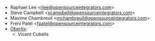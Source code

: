 - Raphael Lee \<<rlee@opensourceintegrators.com>\>
- Steve Campbell \<<scampbell@opensourceintegrators.com>\>
- Maxime Chambreuil \<<mchambreuil@opensourceintegrators.com>\>
- Freni Patel \<<fpatel@opensourceintegrators.com>\>
- [Obertix](https://www.obertix.net):
  - Vicent Cubells

